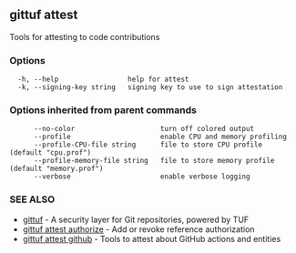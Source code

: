 ## gittuf attest

Tools for attesting to code contributions

### Options

```
  -h, --help                 help for attest
  -k, --signing-key string   signing key to use to sign attestation
```

### Options inherited from parent commands

```
      --no-color                     turn off colored output
      --profile                      enable CPU and memory profiling
      --profile-CPU-file string      file to store CPU profile (default "cpu.prof")
      --profile-memory-file string   file to store memory profile (default "memory.prof")
      --verbose                      enable verbose logging
```

### SEE ALSO

* [gittuf](gittuf.md)	 - A security layer for Git repositories, powered by TUF
* [gittuf attest authorize](gittuf_attest_authorize.md)	 - Add or revoke reference authorization
* [gittuf attest github](gittuf_attest_github.md)	 - Tools to attest about GitHub actions and entities

